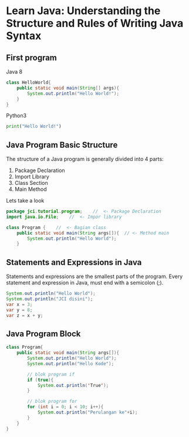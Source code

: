 # Learn Java: Understanding the Structure and Rules of Writing Java Syntax

## First program
Java 8
```java
class HelloWorld{
    public static void main(String[] args){
        System.out.println("Hello World!");
    }
}
```
Python3
```python
print("Hello World!")
```

## Java Program Basic Structure
The structure of a Java program is generally divided into 4 parts:
1. Package Declaration
2. Import Library
3. Class Section
4. Main Method

Lets take a look
```java
package jci.tutorial.program;    //  <- Package Declaration
import java.io.File;    //  <- Impor library

class Program {    //  <- Bagian class
    public static void main(String args[]){  // <- Method main
        System.out.println("Hello World");
    }
```

## Statements and Expressions in Java
Statements and expressions are the smallest parts of the program. Every statement and expression in Java, must end with a semicolon (;).
```java
System.out.println("Hello World");
System.out.println("JCI disini");
var x = 3;
var y = 8;
var z = x + y;
```

## Java Program Block
```java
class Program{
    public static void main(String args[]){
        System.out.println("Hello World");
        System.out.println("Hello Kode");

        // blok program if
        if (true){
            System.out.println('True');
        }

        // blok program for
        for (int i = 0; i < 10; i++){
            System.out.println("Perulangan ke"+i);
        }
    }
}
```
